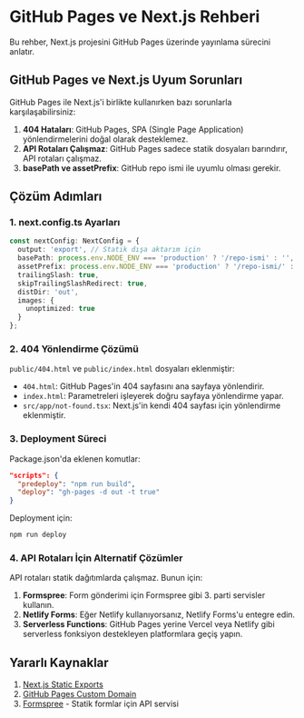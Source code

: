 # GitHub Pages ve Next.js Rehberi

Bu rehber, Next.js projesini GitHub Pages üzerinde yayınlama sürecini anlatır.

## GitHub Pages ve Next.js Uyum Sorunları

GitHub Pages ile Next.js'i birlikte kullanırken bazı sorunlarla karşılaşabilirsiniz:

1. **404 Hataları**: GitHub Pages, SPA (Single Page Application) yönlendirmelerini doğal olarak desteklemez.
2. **API Rotaları Çalışmaz**: GitHub Pages sadece statik dosyaları barındırır, API rotaları çalışmaz.
3. **basePath ve assetPrefix**: GitHub repo ismi ile uyumlu olması gerekir.

## Çözüm Adımları

### 1. next.config.ts Ayarları

```typescript
const nextConfig: NextConfig = {
  output: 'export', // Statik dışa aktarım için
  basePath: process.env.NODE_ENV === 'production' ? '/repo-ismi' : '',
  assetPrefix: process.env.NODE_ENV === 'production' ? '/repo-ismi/' : '',
  trailingSlash: true,
  skipTrailingSlashRedirect: true,
  distDir: 'out',
  images: {
    unoptimized: true
  }
};
```

### 2. 404 Yönlendirme Çözümü

`public/404.html` ve `public/index.html` dosyaları eklenmiştir:

- `404.html`: GitHub Pages'in 404 sayfasını ana sayfaya yönlendirir.
- `index.html`: Parametreleri işleyerek doğru sayfaya yönlendirme yapar.
- `src/app/not-found.tsx`: Next.js'in kendi 404 sayfası için yönlendirme eklenmiştir.

### 3. Deployment Süreci

Package.json'da eklenen komutlar:

```json
"scripts": {
  "predeploy": "npm run build",
  "deploy": "gh-pages -d out -t true"
}
```

Deployment için:

```bash
npm run deploy
```

### 4. API Rotaları İçin Alternatif Çözümler

API rotaları statik dağıtımlarda çalışmaz. Bunun için:

1. **Formspree**: Form gönderimi için Formspree gibi 3. parti servisler kullanın.
2. **Netlify Forms**: Eğer Netlify kullanıyorsanız, Netlify Forms'u entegre edin.
3. **Serverless Functions**: GitHub Pages yerine Vercel veya Netlify gibi serverless fonksiyon destekleyen platformlara geçiş yapın.

## Yararlı Kaynaklar

1. [Next.js Static Exports](https://nextjs.org/docs/app/building-your-application/deploying/static-exports)
2. [GitHub Pages Custom Domain](https://docs.github.com/en/pages/configuring-a-custom-domain-for-your-github-pages-site)
3. [Formspree](https://formspree.io) - Statik formlar için API servisi
